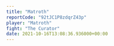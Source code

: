 ```yaml
---
title: "Matroth"
reportCode: "92tJC1P8zdqrZ43p"
player: "Matroth"
fight: "The Curator"
date: 2021-10-16T13:08:36.936000+00:00
---
```

